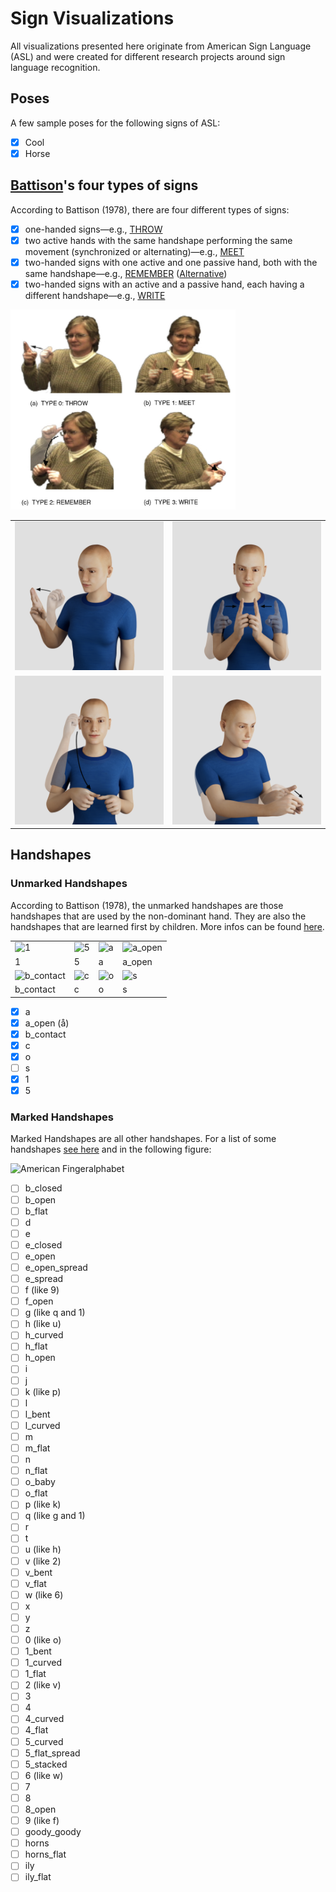 # Sign Visualizations

All visualizations presented here originate from American Sign Language (ASL) and were created for different research projects around sign language recognition.

## Poses

A few sample poses for the following signs of ASL:

- [x] Cool
- [x] Horse

## [Battison](https://citeseerx.ist.psu.edu/viewdoc/download?doi=10.1.1.582.7797&rep=rep1&type=pdf)'s four types of signs

According to Battison (1978), there are four different types of signs:

- [x] one-handed signs—e.g., [THROW](https://asl-lex.org/visualization/?sign=throw)
- [x] two active hands with the same handshape performing the same movement (synchronized or alternating)—e.g., [MEET](https://asl-lex.org/visualization/?sign=meet)
- [x] two-handed signs with one active and one passive hand, both with the same handshape—e.g., [REMEMBER](https://asl-lex.org/visualization/?sign=remember) ([Alternative](https://www.signingsavvy.com/search/remember))
- [x] two-handed signs with an active and a passive hand, each having a different handshape—e.g., [WRITE](https://asl-lex.org/visualization/?sign=write)

<img alt="Battison's four types of signs" src="battison.png" width="360">

<table>
  <tr>
    <td><img src="battison's_four_types_of_signs_poses/throw.png" alt="Type 0: Throw" width="240px"></td>
    <td><img src="battison's_four_types_of_signs_poses/meet.png" alt="Type 1: Meet" width="240px"></td>
   </tr>
  <tr>
    <td><img src="battison's_four_types_of_signs_poses/remember.png" alt="Type 2: Remember" width="240px"></td>
    <td><img src="battison's_four_types_of_signs_poses/write.png" alt="Type 3: Write" width="240px"></td>
   </tr>
</table>

## Handshapes

### Unmarked Handshapes

According to Battison (1978), the unmarked handshapes are those handshapes that are used by the non-dominant hand. They are also the handshapes that are learned first by children. More infos can be found [here](https://www.handspeak.com/learn/index.php?id=439).

<table>
  <tr>
    <td><img src="1.png" alt="1" width="120px"></td>
    <td><img src="5.png" alt="5" width="120px"></td>
    <td><img src="a.png" alt="a" width="120px"></td>
    <td><img src="a_open.png" alt="a_open" width="120px"></td>
   </tr>
  <tr>
    <td>1</td>
    <td>5</td>
    <td>a</td>
    <td>a_open</td>
   </tr>
  <tr>
    <td><img src="b_contact.png" alt="b_contact" width="120px"></td>
    <td><img src="c.png" alt="c" width="120px"></td>
    <td><img src="o.png" alt="o" width="120px"></td>
    <td><img src="s.png" alt="s" width="120px"></td>
   </tr>
  <tr>
    <td>b_contact</td>
    <td>c</td>
    <td>o</td>
    <td>s</td>
   </tr>
</table>

- [x] a
- [x] a_open (å)
- [x] b_contact
- [x] c
- [x] o
- [ ] s
- [x] 1
- [x] 5

### Marked Handshapes

Marked Handshapes are all other handshapes. For a list of some handshapes [see here](https://github.com/serious-games-darmstadt/sign-visualizations/blob/main/handshapes.pdf) and in the following figure:

<img alt="American Fingeralphabet" src="https://upload.wikimedia.org/wikipedia/commons/thumb/c/c8/Asl_alphabet_gallaudet.svg/1920px-Asl_alphabet_gallaudet.svg.png" width="360">

- [ ] b_closed
- [ ] b_open
- [ ] b_flat
- [ ] d
- [ ] e
- [ ] e_closed
- [ ] e_open
- [ ] e_open_spread
- [ ] e_spread
- [ ] f (like 9)
- [ ] f_open
- [ ] g (like q and 1)
- [ ] h (like u)
- [ ] h_curved
- [ ] h_flat
- [ ] h_open
- [ ] i
- [ ] j
- [ ] k (like p)
- [ ] l
- [ ] l_bent
- [ ] l_curved
- [ ] m
- [ ] m_flat
- [ ] n
- [ ] n_flat
- [ ] o_baby
- [ ] o_flat
- [ ] p (like k)
- [ ] q (like g and 1)
- [ ] r
- [ ] t
- [ ] u (like h)
- [ ] v (like 2)
- [ ] v_bent
- [ ] v_flat
- [ ] w (like 6)
- [ ] x
- [ ] y
- [ ] z
- [ ] 0 (like o)
- [ ] 1_bent
- [ ] 1_curved
- [ ] 1_flat
- [ ] 2 (like v)
- [ ] 3
- [ ] 4
- [ ] 4_curved
- [ ] 4_flat
- [ ] 5_curved
- [ ] 5_flat_spread
- [ ] 5_stacked
- [ ] 6 (like w)
- [ ] 7
- [ ] 8
- [ ] 8_open
- [ ] 9 (like f)
- [ ] goody_goody
- [ ] horns
- [ ] horns_flat
- [ ] ily
- [ ] ily_flat
